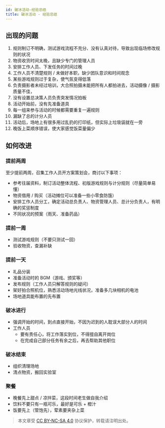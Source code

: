 ```yaml
---
id: 破冰活动-经验总结
title: 破冰活动 - 经验总结
---
```



## 出现的问题

1. 规则制订不明确，测试游戏流程不充分、没有认真对待，导致出现临场修改规则的状况
2. 物资收货时间太晚，且缺少专门的管理人员
3. 安排工作人员、下发任务的时间过晚
4. 工作人员不清楚规则 / 未做好本职，缺少团队意识和时间观念
5. 某些游戏规则过于复杂，使气氛变得低落
6. 负责摄影者未经过培训，大合照拍摄未能把所有人都拍进去，活动摄像 / 摄影质量不佳，
7. 没有设置总决策人员负责突发情况拍板
8. 活动开始前，没有先准备道具
9. 每一组来参与活动的时候都需要重复一遍规则
10. 漏缺了总的计分人员
11. 活动后，场地上有很多用过乱扔的打印纸，但实际上垃圾袋就在一旁
12. 晚饭上菜顺序错误，使大家感觉饭菜量偏少

## 如何改进

### 提前两周

至少提前两周，召集工作人员开方案策划会，商讨以下事项：

- 参考往届资料，制订活动整体流程、初版游戏规则与计分规则（尽量简单易懂）
- 物资借用 / 购买（活动摊位可以准备一些小零食防饿）
- 安排工作人员分工，确定活动总负责人、物资管理人员、总计分负责人，有明确的奖惩制度
- 不同状况的预案（雨天、准备药品）

### 提前一周

- 测试游戏规则（不要只测试一回）
- 验收物资，查漏补缺

### 提前一天

- 礼品分装
- 准备活动时的 BGM（游戏、颁奖等）
- 发布规则（工作人员只解答规则的疑问）
- 架好拍合照机位，熟悉活动场地光线状况，准备多几块相机的电池
- 场地道具能布置的先布置

### 破冰进行

- 强调开始的时间，到点直接开始，不因为迟到的人耽误大部分人的时间
- 工作人员
  - 要有责任心，将工作落实到位，不得擅自离开岗位
  - 在完成自己部分任务有余之后，再去帮助其他职位

### 破冰结束

- 组织清理场地
- 清点物资，搬回实验室

### 聚餐

- 晚餐先上甜点 / 凉拌菜，这段时间老生做自我介绍
- 饮料不要只有一瓶可乐，最好是可乐 + 橙汁
- 饭要先上（管饱先），荤素要夹杂上菜



 > 本文章受 [CC BY-NC-SA 4.0](https://creativecommons.org/licenses/by/4.0/deed.zh) 协议保护，转载请注明出处。
